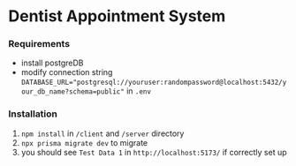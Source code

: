 # Dentist Appointment System

### Requirements
- install postgreDB
- modify connection string `DATABASE_URL="postgresql://youruser:randompassword@localhost:5432/your_db_name?schema=public"` in `.env`

### Installation
1. `npm install` in `/client` and `/server` directory
2. `npx prisma migrate dev` to migrate
3. you should see `Test Data 1` in `http://localhost:5173/` if correctly set up